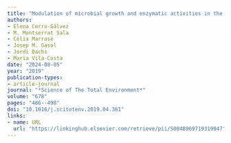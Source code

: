 ```yaml
---
title: "Modulation of microbial growth and enzymatic activities in the marine environment due to exposure to organic contaminants of emerging concern and hydrocarbons"
authors:
- Elena Cerro-Gálvez
- M. Montserrat Sala
- Cèlia Marrasé
- Josep M. Gasol
- Jordi Dachs
- Maria Vila-Costa
date: "2024-08-05"
year: "2019"
publication-types:
- article-journal
journal: "*Science of The Total Environment*"
volume: "678"
pages: "486--498"
doi: "10.1016/j.scitotenv.2019.04.361"
links:
- name: URL
  url: "https://linkinghub.elsevier.com/retrieve/pii/S0048969719319047"
---
```


